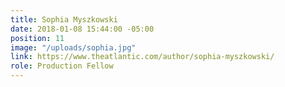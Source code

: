 ```yaml
---
title: Sophia Myszkowski
date: 2018-01-08 15:44:00 -05:00
position: 11
image: "/uploads/sophia.jpg"
link: https://www.theatlantic.com/author/sophia-myszkowski/
role: Production Fellow
---
```


